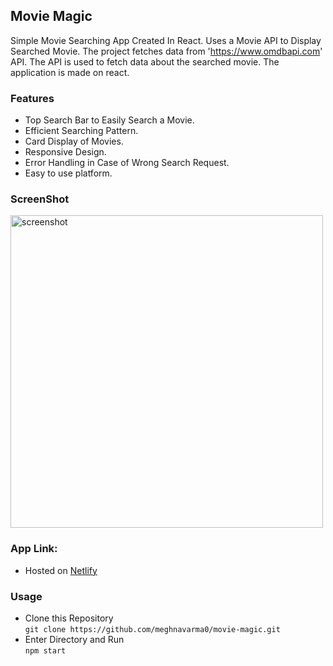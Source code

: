 ## Movie Magic

Simple Movie Searching App Created In React. Uses a Movie API to Display Searched Movie.
The project fetches data from 'https://www.omdbapi.com' API. The API is used to fetch data about the searched movie. The application is made on react. 

### Features
- Top Search Bar to Easily Search a Movie.
- Efficient Searching Pattern.
- Card Display of Movies.
- Responsive Design.
- Error Handling in Case of Wrong Search Request.
- Easy to use platform.

### ScreenShot
<img src="https://i.ibb.co/H4DtvCN/2.jpg" alt="screenshot" height="500">
 
### App Link:
- Hosted on [Netlify](https://moviemagicsearch.netlify.app/)

### Usage
- Clone this Repository <br> `git clone https://github.com/meghnavarma0/movie-magic.git`
- Enter Directory and Run <br>`npm start` 
